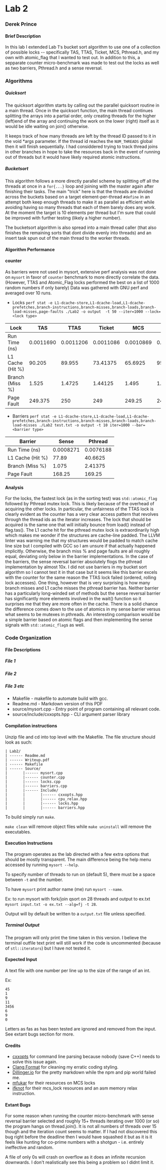# Lab 2
### Derek Prince

#### Brief Description
In this lab I extended Lab 1's bucket sort algorithm to use one of a collection of possible locks -- specifically TAS, TTAS, Ticket, MCS, Pthread.h, and my own with atomic_flag that I wanted to test out.
In addition to this, a sepparate counter micro-benchmark was made to test out the locks as well as two barriers, Pthread.h and a sense reversal.

### Algorithms
##### Quicksort
The quicksort algorithm starts by calling out the parallel quicksort routine in a main thread. Once in the quicksort function, the main thread continues splitting the arrays into a partial order,
only creating threads for the higher (left)end of the array and continuing the work on the lower (right) itself as it would be idle waiting on join() otherwise.

It keeps track of how many threads are left by the thread ID passed to it in the void *args parameter. If the thread id reaches the `NUM_THREADS` global then it will finish sequentially.
I had considdered trying to track thread joins in other branches in hope to take the resources back in the event of running out of threads but it would have likely required atomic instructions.

##### Bucketsort
This algorithm follows a more directly parallel scheme by splitting off all the threads at once in a `for{...}` loop and joining with the master again after finishing their tasks.
The main "trick" here is that the threads are divided across the buckets based on a target element-per-thread `#define` in an attempt both keep enough threads to make it as parallel as efficient
while avoiding having so many threads that each of them barely does any work. At the moment the target is 10 elements per thread but I'm sure that could be improved with further testing (likely a higher number).

The bucketsort algorithm is also spread into a main thread caller (that also finishes the remaining sorts that dont divide evenly into threads) and an insert task spun out of the main thread to the worker threads.

#### Algorithm Performance
#### counter
As barriers were not used in mysort, extensive perf analysis was not done on `mysort` in favor of `counter` benchmark to more directly correlate the data. (However, TTAS and Atomic_Flag locks performed the best on a list of 1000 random numbers if only barely)
Data was gathered with GNU perf and averaged over 10 runs.
* Locks
`perf stat -e L1-dcache-store,L1-dcache-load,L1-dcache-prefetches,branch-instructions,branch-misses,branch-loads,branch-load-misses,page-faults ./Lab2 -o output  -t 50 --iter=1000 --lock=<lock type>`

| Lock             | TAS       | TTAS        | Ticket      | MCS         | Pthread     | AFlag       |
|------------------|-----------|-------------|-------------|-------------|-------------|-------------|
| Run Time (ns)    | 0.0011690 | 0.0011206   | 0.0011086   | 0.0010869   | 0.0010391   | 0.0011791   |
| L1 Cache (Hit %) | 90.205    | 89.955      | 73.41375    | 65.6925     | 95.2225     | 87.72375    |
| Branch (Miss %)  | 1.525     | 1.4725      | 1.44125     | 1.495       | 1.41375     | 1.495       |
| Page Fault       | 249.375   | 250         | 249         | 249.25      | 248.625     | 248.625     |

* Barriers
`perf stat -e L1-dcache-store,L1-dcache-load,L1-dcache-prefetches,branch-instructions,branch-misses,branch-loads,branch-load-misses ./Lab2 test.txt -o output -t 10 iter=1000 --bar=<barrier type>`


| Barrier          | Sense     | Pthread   |
|------------------|-----------|-----------|
| Run Time (ns)    | 0.0008271 | 0.0076188 |
| L1 Cache (Hit %) | 77.89     | 40.6625   |
| Branch (Miss %)  | 1.075     | 2.41375   |
| Page Fault       | 168.25    | 169.25    |

#### Analysis
For the locks, the fastest lock (as in the sorting test) was `std::atomic_flag` followed by Pthread mutex lock. This is likely because of the overhead of acquiring the other locks. In particular, the unfairness of the TTAS lock is clearly evident as the counter has a very clear access pattern that revolves through the thread ids as the iterator increases. The lock that should be acquired is the same one that will initially bounce from load() instead of flag.tas(). The L1 cache hit for the pthread mutex lock is extraordinarily high which makes me wonder if the structures are cache-line padded. The LLVM linter was warning me that my structures would be padded to match cache line size but I compiled with GCC so I am unsure if that actually happened implicitly. Otherwise, the branch miss % and page faults are all roughly equal, deviating only below in the barrier implementations.
In the case of the barriers, the sense reversal barrier absolutely flogs the pthread implementation by almost 10x. I did not use barriers in my bucket sort algorithm so I cannot test it in that case but it seems like this barrier excels with the counter for the same reason the TTAS lock failed (ordered, rolling lock accesses). One thing, however that is very surprising is how many branch misses and L1 cache misses the pthread barrier has. Neither barrier has a particularly long-winded set of methods but the sense reversal barrier has significantly more elements involved in the wait() function so it surprises me that they are more often in the cache. There is a solid chance the difference comes down to the use of atomics in my sense barrier versus what seems to be mutexes in pthreads. An interesting comparison would be a simple barrier based on atomic flags and then implementing the sense signals with `std::atomic_flag`s as well.

### Code Organization



#### File Descriptions
##### File 1
##### File 2
##### File 3 etc
* Makefile - makefile to automate build with gcc.
* Readme.md - Markdown version of this PDF
* source/mysort.cpp - Entry point of program containing all relevant code.
* source/include/cxxopts.hpp - CLI argument parser library

#### Compilation instructions
Unzip file and cd into top level with the Makefile. The file structure should look as such:
```
| Lab2/
| ------ Readme.md
| ------ Writeup.pdf
| ------ Makefile
| ------ Source/
|       |------ mysort.cpp
|       |------ counter.cpp
|       |------ locks.cpp
|       |------ barriers.cpp
|       |------ Include/
|       |       |------ cxxopts.hpp
|       |       |------ cpu_relax.hpp
|       |       |------ locks.hpp
|       |       |------ barriers.hpp
```

To build simply run `make`.

`make clean` will remove object files while `make uninstall` will remove the executables.

#### Execution Instructions
The program operates as the lab directed with a few extra options that should be mostly transparent.
The main difference being the help menu accessed by running `mysort --help`.

To specify number of threads to run on (default 5), there must be a space between `-t` and the number.

To have `mysort` print author name (me) run `mysort --name`.

Ex: to run mysort with fork/join qsort on 28 threads and output to ex.txt `mysort input.txt -o ex.txt --alg=fj -t 28`.

Output will by default be written to a `output.txt` file unless specified.


##### Terminal Output
The program will only print the time taken in this version. I believe the terminal outfile text print will still work if the code is uncommented (because of `stl::iterators`) but I have not tested it.

#### Expected Input
A text file with one number per line up to the size of the range of an int.

Ex:
```
45
1
9
11
3456
6
9
0
```
Letters as fas as has been tested are ignored and removed from the input. See extant bugs section for more.

#### Credits
* [cxxopts](https://github.com/jarro2783/cxxopts) for command line parsing because nobody (save C++) needs to solve this issue again.
* [Clang Format](https://clang.llvm.org/docs/ClangFormat.html) for cleaning my erratic coding styling.
* [Dillinger.io](https://dillinger.io/) for the pretty markdown while the npm and pip world failed me.
* [mfukar](https://mfukar.github.io/) for their resources on MCS locks
* [ifknot](https://libfbp.blogspot.com/2018/01/c-mellor-crummey-scott-mcs-lock.html) for their mcs_lock resources and an asm memory relax instruction.


#### Extant Bugs
For some reason when running the counter micro-benchmark with sense reversal barrier selected and roughly 15+ threads iterating over 1000 (or so) the program hangs on thread.join(). It is not all numbers of threads over 15 though and the iteration count seems to matter. If I had not discovered this bug right before the deadline then I would have squashed it but as it is it feels like hunting for co-prime numbers with a shotgun - i.e. entirely ineffective and random.

A file of only 0s will crash on overflow as it does an infinite recursion downwards. I don't realistically see this being a problem so I didnt limit it.

